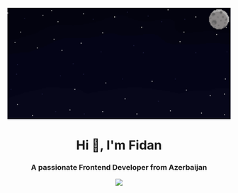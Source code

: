 ![MasterHead](./pixil-gif-drawing.gif)
<h1 align="center">Hi 👋, I'm Fidan</h1>

<h3 align="center">A passionate Frontend Developer from Azerbaijan</h3>



<div align="center">
    <img width="50%"
    src="https://github-readme-stats.vercel.app/api/top-langs/?username=thefidanabdulla&layout=compact&theme=great-gatsby&hide_border=true" />
<div>



